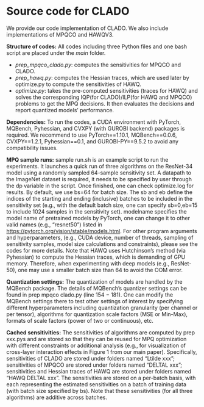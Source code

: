 # Source code for CLADO
We provide our code implementation of CLADO. We also include implementations of MPQCO and HAWQV3. 

**Structure of codes:** All codes including three Python files and one bash script are placed under the _main_ folder. 
- _prep_mpqco_clado.py_: computes the sensitivities for MPQCO and CLADO. 
- _prep_hawq.py_: computes the Hessian traces, which are used later by optimize.py to compute the sensitivities of HAWQ. 
- _optimize.py_: takes the pre-computed sensitivities (traces for HAWQ) and solves the corresponding IQP(for CLADO)/ILP(for HAWQ and MPQCO) problems to get the MPQ decisions. It then evaluates the decisions and report quantized models’ performance.

**Dependencies:** To run the codes, a CUDA environment with PyTorch, MQBench, Pyhessian, and CVXPY (with GUROBI backend) packages is required. We recommend to use PyTorch==1.10.1, MQBench==0.0.6, CVXPY==1.2.1, Pyhessian==0.1, and GUROBI-PY==9.5.2 to avoid any compatibility issues.

**MPQ sample runs:** sample run.sh is an example script to run the experiments. It launches a quick run of three algorithms on the ResNet-34 model using a randomly sampled 64-sample sensitivity set. A datapath to the ImageNet dataset is required, it needs to be specified by user through the dp variable in the script. Once finished, one can check optimize.log for results. By default, we use bs=64 for batch size. The sb and eb define the indices of the starting and ending (inclusive) batches to be included in the sensitivity set (e.g., with the default batch size, one can specify sb=0,eb=15 to include 1024 samples in the sensitivity set). modelname specifies the model name of pretrained models by PyTorch, one can change it to other valid names (e.g., “resnet50”) listed in https://pytorch.org/vision/stable/models.html. For other program arguments and hyperparameters, (e.g., CUDA device, number of threads, sampling of sensitivity samples, model size calculations and constraints), please see the codes for more details. Note that HAWQ uses Hutchinson’s method (via Pyhessian) to compute the Hessian traces, which is demanding of GPU memory. Therefore, when experimenting with deep models (e.g., ResNet-50), one may use a smaller batch size than 64 to avoid the OOM error.

**Quantization settings:** The quantization of models are handled by the MQBench package. The details of MQBench’s quantizer settings can be found in prep mpqco clado.py (line 154 − 181). One can modify the
MQBench settings there to test other settings of interest by specifying different hyperparameters including quantization granularity (per channel or per tensor), algorithms for quantization scale factors (MSE or Min-Max), formats of scale factors (power of two or continuous), etc.

**Cached sensitivities:** The sensitivities of algorithms are computed by prep xxx.pys and are stored so that they can be reused for MPQ optimization with different constraints or additional analysis (e.g., for visualization of cross-layer interaction effects in Figure 1 from our main paper). Specifically, sensitivities of CLADO are stored under folders named “Ltilde xxx”; sensitivities of MPQCO are stored under folders named “DELTAL xxx”; sensitivities and Hessian traces of HAWQ are stored under folders named “HAWQ DELTAL xxx”. The sensitivities are stored on a per-batch basis, with each representing the estimated sensitivities on a batch of training data (with batch size specified by bs). Note that these sensitivities (for all three algorithms) are additive across batches.
